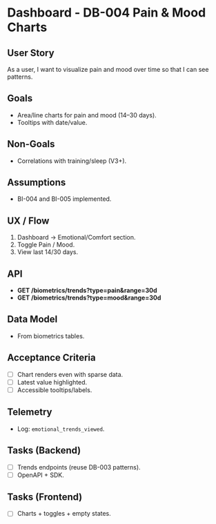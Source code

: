 # Dashboard - DB-004 Pain & Mood Charts

## User Story

As a user, I want to visualize pain and mood over time so that I can see patterns.

## Goals

- Area/line charts for pain and mood (14–30 days).
- Tooltips with date/value.

## Non-Goals

- Correlations with training/sleep (V3+).

## Assumptions

- BI-004 and BI-005 implemented.

## UX / Flow

1. Dashboard → Emotional/Comfort section.
2. Toggle Pain / Mood.
3. View last 14/30 days.

## API

- **GET /biometrics/trends?type=pain&range=30d**
- **GET /biometrics/trends?type=mood&range=30d**

## Data Model

- From biometrics tables.

## Acceptance Criteria

- [ ] Chart renders even with sparse data.
- [ ] Latest value highlighted.
- [ ] Accessible tooltips/labels.

## Telemetry

- Log: `emotional_trends_viewed`.

## Tasks (Backend)

- [ ] Trends endpoints (reuse DB-003 patterns).
- [ ] OpenAPI + SDK.

## Tasks (Frontend)

- [ ] Charts + toggles + empty states.
